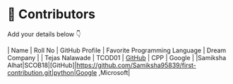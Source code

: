 # 👥 Contributors

Add your details below 👇

| Name | Roll No | GitHub Profile | Favorite Programming Language | Dream Company |
| Tejas Nalawade | TCOD01 | [GitHub](https://github.com/Tejas-Santosh-Nalawade) | CPP | Google |
|Samiksha Alhat|SCOB18|[GitHub]|https://github.com/Samiksha95839/first-contribution.git|python|Google ,Microsoft|

